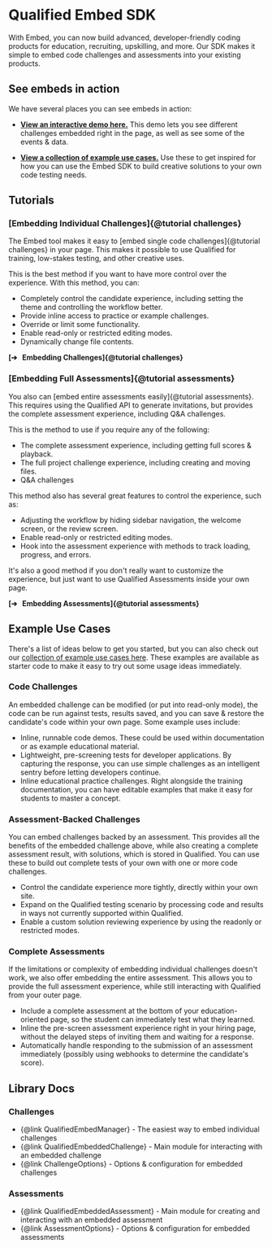 # Qualified Embed SDK

With Embed, you can now build advanced, developer-friendly coding products for education, recruiting, upskilling, and more. Our SDK makes it simple to embed code challenges and assessments into your existing products.


## See embeds in action

We have several places you can see embeds in action:

* [**View an interactive demo here.**](/embedded) This demo lets you see different challenges embedded right in the page, as well as see some of the events & data.

* [**View a collection of example use cases.**](https://qualified.github.io/embed-demos/) Use these to get inspired for how you can use the Embed SDK to build creative solutions to your own code testing needs.


## Tutorials

### [Embedding Individual Challenges]{@tutorial challenges}

The Embed tool makes it easy to [embed single code challenges]{@tutorial challenges} in your page. This makes it possible to use Qualified for training, low-stakes testing, and other creative uses.

This is the best method if you want to have more control over the experience. With this method, you can:

* Completely control the candidate experience, including setting the theme and controlling the workflow better.
* Provide inline access to practice or example challenges.
* Override or limit some functionality.
* Enable read-only or restricted editing modes.
* Dynamically change file contents.

**[➔ &nbsp; Embedding Challenges]{@tutorial challenges}**

### [Embedding Full Assessments]{@tutorial assessments}

You also can [embed entire assessments easily]{@tutorial assessments}. This requires using the Qualified API to generate invitations, but provides the complete assessment experience, including Q&A challenges.

This is the method to use if you require any of the following:

* The complete assessment experience, including getting full scores & playback.
* The full project challenge experience, including creating and moving files.
* Q&A challenges

This method also has several great features to control the experience, such as:

* Adjusting the workflow by hiding sidebar navigation, the welcome screen, or the review screen.
* Enable read-only or restricted editing modes.
* Hook into the assessment experience with methods to track loading, progress, and errors.

It's also a good method if you don't really want to customize the experience, but just want to use Qualified Assessments inside your own page.

**[➔ &nbsp; Embedding Assessments]{@tutorial assessments}**


## Example Use Cases

There's a list of ideas below to get you started, but you can also check out our [collection of example use cases here](https://qualified.github.io/embed-demos/). These examples are available as starter code to make it easy to try out some usage ideas immediately.

### Code Challenges

An embedded challenge can be modified (or put into read-only mode), the code can be run against tests, results saved, and you can save & restore the candidate's code within your own page. Some example uses include:

* Inline, runnable code demos. These could be used within documentation or as example educational material.
* Lightweight, pre-screening tests for developer applications. By capturing the response, you can use simple challenges as an intelligent sentry before letting developers continue.
* Inline educational practice challenges. Right alongside the training documentation, you can have editable examples that make it easy for students to master a concept.

### Assessment-Backed Challenges

You can embed challenges backed by an assessment. This provides all the benefits of the embedded challenge above, while also creating a complete assessment result, with solutions, which is stored in Qualified. You can use these to build out complete tests of your own with one or more code challenges.

* Control the candidate experience more tightly, directly within your own site.
* Expand on the Qualified testing scenario by processing code and results in ways not currently supported within Qualified.
* Enable a custom solution reviewing experience by using the readonly or restricted modes.

### Complete Assessments

If the limitations or complexity of embedding individual challenges doesn't work, we also offer embedding the entire assessment. This allows you to provide the full assessment experience, while still interacting with Qualified from your outer page.

* Include a complete assessment at the bottom of your education-oriented page, so the student can immediately test what they learned.
* Inline the pre-screen assessment experience right in your hiring page, without the delayed steps of inviting them and waiting for a response.
* Automatically handle responding to the submission of an assessment immediately (possibly using webhooks to determine the candidate's score).


## Library Docs

### Challenges

* {@link QualifiedEmbedManager} - The easiest way to embed individual challenges
* {@link QualifiedEmbeddedChallenge} - Main module for interacting with an embedded challenge
* {@link ChallengeOptions} - Options & configuration for embedded challenges

### Assessments

* {@link QualifiedEmbeddedAssessment} - Main module for creating and interacting with an embedded assessment
* {@link AssessmentOptions} - Options & configuration for embedded assessments
